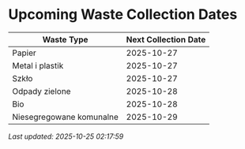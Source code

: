 # Upcoming Waste Collection Dates

| Waste Type | Next Collection Date |
|------------|----------------------|
| Papier | 2025-10-27 |
| Metal i plastik | 2025-10-27 |
| Szkło | 2025-10-27 |
| Odpady zielone | 2025-10-28 |
| Bio | 2025-10-28 |
| Niesegregowane komunalne | 2025-10-29 |


*Last updated: 2025-10-25 02:17:59*
